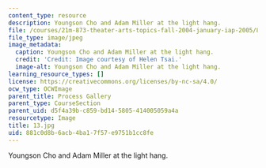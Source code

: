 ```yaml
---
content_type: resource
description: Youngson Cho and Adam Miller at the light hang.
file: /courses/21m-873-theater-arts-topics-fall-2004-january-iap-2005/881c0d8b6acb4ba17f57e9751b1cc8fe_13.jpg
file_type: image/jpeg
image_metadata:
  caption: Youngson Cho and Adam Miller at the light hang.
  credit: 'Credit: Image courtesy of Helen Tsai.'
  image-alt: Youngson Cho and Adam Miller at the light hang.
learning_resource_types: []
license: https://creativecommons.org/licenses/by-nc-sa/4.0/
ocw_type: OCWImage
parent_title: Process Gallery
parent_type: CourseSection
parent_uid: d5f4a39b-c859-bd14-5805-414005059a4a
resourcetype: Image
title: 13.jpg
uid: 881c0d8b-6acb-4ba1-7f57-e9751b1cc8fe
---
```

Youngson Cho and Adam Miller at the light hang.